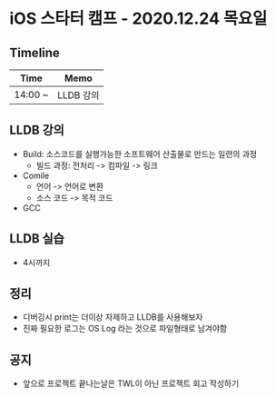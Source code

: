 # iOS 스타터 캠프 - 2020.12.24 목요일

## Timeline

Time          | Memo 
------------- | ------
14:00 ~  | LLDB 강의


## LLDB 강의

- Build: 소스코드를 실행가능한 소프트웨어 산출물로 만드는 일련의 과정
    - 빌드 과정: 전처리 -> 컴파일 -> 링크
- Comile
    - 언어 -> 언어로 변환
    - 소스 코드 -> 목적 코드
- GCC

## LLDB 실습 

- 4시까지

## 정리

- 디버깅시 print는 더이상 자제하고 LLDB를 사용해보자
- 진짜 필요한 로그는 OS Log 라는 것으로 파일형태로 남겨야함

## 공지

- 앞으로 프로젝트 끝나는날은 TWL이 아닌 프로젝트 회고 작성하기